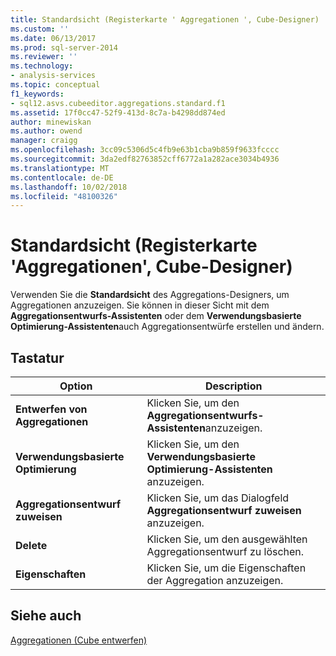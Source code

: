 ```yaml
---
title: Standardsicht (Registerkarte ' Aggregationen ', Cube-Designer) | Microsoft-Dokumentation
ms.custom: ''
ms.date: 06/13/2017
ms.prod: sql-server-2014
ms.reviewer: ''
ms.technology:
- analysis-services
ms.topic: conceptual
f1_keywords:
- sql12.asvs.cubeeditor.aggregations.standard.f1
ms.assetid: 17f0cc47-52f9-413d-8c7a-b4298dd874ed
author: minewiskan
ms.author: owend
manager: craigg
ms.openlocfilehash: 3cc09c5306d5c4fb9e63b1cba9b859f9633fcccc
ms.sourcegitcommit: 3da2edf82763852cff6772a1a282ace3034b4936
ms.translationtype: MT
ms.contentlocale: de-DE
ms.lasthandoff: 10/02/2018
ms.locfileid: "48100326"
---
```

# <a name="standard-view-aggregations-tab-cube-designer"></a>Standardsicht (Registerkarte 'Aggregationen', Cube-Designer)
  Verwenden Sie die **Standardsicht** des Aggregations-Designers, um Aggregationen anzuzeigen. Sie können in dieser Sicht mit dem **Aggregationsentwurfs-Assistenten** oder dem **Verwendungsbasierte Optimierung-Assistenten**auch Aggregationsentwürfe erstellen und ändern.  
  
## <a name="options"></a>Tastatur  
  
|Option|Description|  
|------------|-----------------|  
|**Entwerfen von Aggregationen**|Klicken Sie, um den **Aggregationsentwurfs-Assistenten**anzuzeigen.|  
|**Verwendungsbasierte Optimierung**|Klicken Sie, um den **Verwendungsbasierte Optimierung-Assistenten** anzuzeigen.|  
|**Aggregationsentwurf zuweisen**|Klicken Sie, um das Dialogfeld **Aggregationsentwurf zuweisen** anzuzeigen.|  
|**Delete**|Klicken Sie, um den ausgewählten Aggregationsentwurf zu löschen.|  
|**Eigenschaften**|Klicken Sie, um die Eigenschaften der Aggregation anzuzeigen.|  
  
## <a name="see-also"></a>Siehe auch  
 [Aggregationen &#40;Cube entwerfen&#41;](aggregations-cube-design.md)  
  
  
